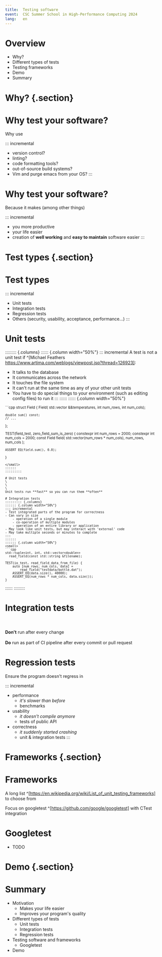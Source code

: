 ```yaml
---
title:  Testing software
event:  CSC Summer School in High-Performance Computing 2024
lang:   en
---
```


# Overview
- Why?
- Different types of tests
- Testing frameworks
- Demo
- Summary

# Why? {.section}

# Why test your software?
Why use

::: incremental
- version control?
- linting?
- code formatting tools?
- out-of-source build systems?
- Vim and purge emacs from your OS?
:::

# Why test your software?
Because it makes (among other things)

::: incremental
- you more productive
- your life easier
- creation of **well working** and **easy to maintain** software easier
:::

# Test types {.section}

# Test types
::: incremental
- Unit tests
- Integration tests
- Regression tests
- Others (security, usability, acceptance, performance...)
:::

# Unit tests
::::::::: {.columns}
:::::: {.column width="50%"}
::: incremental
A test is not a unit test if ^[Michael Feathers https://www.artima.com/weblogs/viewpost.jsp?thread=126923]:

- It talks to the database
- It communicates across the network
- It touches the file system
- It can't run at the same time as any of your other unit tests
- You have to do special things to your environment (such as editing config files) to run it
:::
::::::
:::::: {.column width="50%"}
<small>
```cpp
struct Field {
    Field(
        std::vector<double> &&temperatures,
        int num_rows,
        int num_cols);

    double sum() const;
    // ...
};

TEST(field_test, zero_field_sum_is_zero) {
    constexpr int num_rows = 2000;
    constexpr int num_cols = 2000;
    const Field field(
        std::vector<double>(num_rows * num_cols),
        num_rows,
        num_cols
    );

    ASSERT_EQ(field.sum(), 0.0);
}
```
</small>
::::::
:::::::::

# Unit tests
\
\
\
Unit tests run **fast** so you can run them **often**

# Integration tests
::::::::: {.columns}
:::::: {.column width="50%"}
::: incremental
- Test integrated parts of the program for correctness
- Can vary in size
    - operation of a single module
    - co-operation of multiple modules
    - operation of an entire library or application
- May look like unit tests, but may interact with 'external' code
- May take multiple seconds or minutes to complete
:::
::::::
:::::: {.column width="50%"}
<small>
```cpp
std::tuple<int, int, std::vector<double>>
  read_field(const std::string &filename);

TEST(io_test, read_field_data_from_file) {
    auto [num_rows, num_cols, data] =
        read_field("testdata/bottle.dat");
    ASSERT_EQ(data.size(), 40000);
    ASSERT_EQ(num_rows * num_cols, data.size());
}
```
</small>
::::::
:::::::::

# Integration tests
\
\
**Don't** run after every change
\
\
**Do** run as part of CI pipeline after every commit or pull request


# Regression tests
Ensure the program doesn't regress in

::: incremental
- performance
    - *it's slower than before*
    - benchmarks
- usability
    - *it doesn't compile anymore*
    - tests of public API
- correctness
    - *it suddenly started crashing*
    - unit & integration tests
:::

# Frameworks {.section}

# Frameworks
A long list ^[https://en.wikipedia.org/wiki/List_of_unit_testing_frameworks] to choose from

Focus on googletest ^[https://github.com/google/googletest] with CTest integration

# Googletest
- TODO

# Demo {.section}

# Summary
- Motivation
    - Makes your life easier
    - Improves your program's quality
- Different types of tests
    - Unit tests
    - Integration tests
    - Regression tests
- Testing software and frameworks
    - Googletest
- Demo
